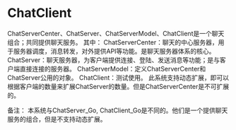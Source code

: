 # ChatClient
ChatServerCenter、ChatServer、ChatServerModel、ChatClient是一个聊天组合；共同提供聊天服务。
其中：
ChatServerCenter：聊天的中心服务器，用于服务器调度，消息转发，对外提供API等功能。是聊天服务器体系的核心。
ChatServer：聊天服务器，为客户端提供连接、登陆、发送消息等功能；是与客户端直接连接的服务器。
ChatServerModel：定义ChatServerCenter和ChatServer公用的对象。
ChatClient：测试使用。
此系统支持动态扩展，即可以根据客户端的数量来扩展ChatServer的数量。但是ChatServerCenter是不可扩展的。

备注：
本系统与ChatServer_Go, ChatClient_Go是不同的。他们是一个提供聊天服务的组合，但是不支持动态扩展。
